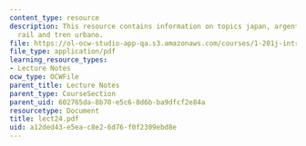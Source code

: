 ```yaml
---
content_type: resource
description: This resource contains information on topics japan, argentina, british
  rail and tren urbano.
file: https://ol-ocw-studio-app-qa.s3.amazonaws.com/courses/1-201j-introduction-to-transportation-systems-fall-2006/a12ded43e5eac8e26d76f0f2309ebd8e_lect24.pdf
file_type: application/pdf
learning_resource_types:
- Lecture Notes
ocw_type: OCWFile
parent_title: Lecture Notes
parent_type: CourseSection
parent_uid: 602765da-8b70-e5c6-8d6b-ba9dfcf2e84a
resourcetype: Document
title: lect24.pdf
uid: a12ded43-e5ea-c8e2-6d76-f0f2309ebd8e
---
```

